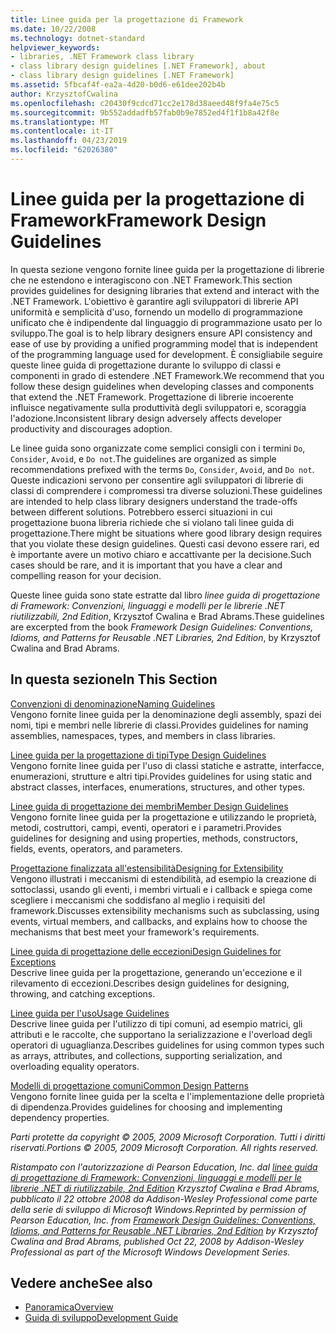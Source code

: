 ```yaml
---
title: Linee guida per la progettazione di Framework
ms.date: 10/22/2008
ms.technology: dotnet-standard
helpviewer_keywords:
- libraries, .NET Framework class library
- class library design guidelines [.NET Framework], about
- class library design guidelines [.NET Framework]
ms.assetid: 5fbcaf4f-ea2a-4d20-b0d6-e61dee202b4b
author: KrzysztofCwalina
ms.openlocfilehash: c20430f9cdcd71cc2e178d38aeed48f9fa4e75c5
ms.sourcegitcommit: 9b552addadfb57fab0b9e7852ed4f1f1b8a42f8e
ms.translationtype: MT
ms.contentlocale: it-IT
ms.lasthandoff: 04/23/2019
ms.locfileid: "62026380"
---
```

# <a name="framework-design-guidelines"></a><span data-ttu-id="72314-102">Linee guida per la progettazione di Framework</span><span class="sxs-lookup"><span data-stu-id="72314-102">Framework Design Guidelines</span></span>
<span data-ttu-id="72314-103">In questa sezione vengono fornite linee guida per la progettazione di librerie che ne estendono e interagiscono con .NET Framework.</span><span class="sxs-lookup"><span data-stu-id="72314-103">This section provides guidelines for designing libraries that extend and interact with the .NET Framework.</span></span> <span data-ttu-id="72314-104">L'obiettivo è garantire agli sviluppatori di librerie API uniformità e semplicità d'uso, fornendo un modello di programmazione unificato che è indipendente dal linguaggio di programmazione usato per lo sviluppo.</span><span class="sxs-lookup"><span data-stu-id="72314-104">The goal is to help library designers ensure API consistency and ease of use by providing a unified programming model that is independent of the programming language used for development.</span></span> <span data-ttu-id="72314-105">È consigliabile seguire queste linee guida di progettazione durante lo sviluppo di classi e componenti in grado di estendere .NET Framework.</span><span class="sxs-lookup"><span data-stu-id="72314-105">We recommend that you follow these design guidelines when developing classes and components that extend the .NET Framework.</span></span> <span data-ttu-id="72314-106">Progettazione di librerie incoerente influisce negativamente sulla produttività degli sviluppatori e, scoraggia l'adozione.</span><span class="sxs-lookup"><span data-stu-id="72314-106">Inconsistent library design adversely affects developer productivity and discourages adoption.</span></span>  
  
 <span data-ttu-id="72314-107">Le linee guida sono organizzate come semplici consigli con i termini `Do`, `Consider`, `Avoid`, e `Do not`.</span><span class="sxs-lookup"><span data-stu-id="72314-107">The guidelines are organized as simple recommendations prefixed with the terms `Do`, `Consider`, `Avoid`, and `Do not`.</span></span> <span data-ttu-id="72314-108">Queste indicazioni servono per consentire agli sviluppatori di librerie di classi di comprendere i compromessi tra diverse soluzioni.</span><span class="sxs-lookup"><span data-stu-id="72314-108">These guidelines are intended to help class library designers understand the trade-offs between different solutions.</span></span> <span data-ttu-id="72314-109">Potrebbero esserci situazioni in cui progettazione buona libreria richiede che si violano tali linee guida di progettazione.</span><span class="sxs-lookup"><span data-stu-id="72314-109">There might be situations where good library design requires that you violate these design guidelines.</span></span> <span data-ttu-id="72314-110">Questi casi devono essere rari, ed è importante avere un motivo chiaro e accattivante per la decisione.</span><span class="sxs-lookup"><span data-stu-id="72314-110">Such cases should be rare, and it is important that you have a clear and compelling reason for your decision.</span></span>  
  
 <span data-ttu-id="72314-111">Queste linee guida sono state estratte dal libro *linee guida di progettazione di Framework: Convenzioni, linguaggi e modelli per le librerie .NET riutilizzabili, 2nd Edition*, Krzysztof Cwalina e Brad Abrams.</span><span class="sxs-lookup"><span data-stu-id="72314-111">These guidelines are excerpted from the book *Framework Design Guidelines: Conventions, Idioms, and Patterns for Reusable .NET Libraries, 2nd Edition*, by Krzysztof Cwalina and Brad Abrams.</span></span>  
  
## <a name="in-this-section"></a><span data-ttu-id="72314-112">In questa sezione</span><span class="sxs-lookup"><span data-stu-id="72314-112">In This Section</span></span>  
 [<span data-ttu-id="72314-113">Convenzioni di denominazione</span><span class="sxs-lookup"><span data-stu-id="72314-113">Naming Guidelines</span></span>](../../../docs/standard/design-guidelines/naming-guidelines.md)  
 <span data-ttu-id="72314-114">Vengono fornite linee guida per la denominazione degli assembly, spazi dei nomi, tipi e membri nelle librerie di classi.</span><span class="sxs-lookup"><span data-stu-id="72314-114">Provides guidelines for naming assemblies, namespaces, types, and members in class libraries.</span></span>  
  
 [<span data-ttu-id="72314-115">Linee guida per la progettazione di tipi</span><span class="sxs-lookup"><span data-stu-id="72314-115">Type Design Guidelines</span></span>](../../../docs/standard/design-guidelines/type.md)  
 <span data-ttu-id="72314-116">Vengono fornite linee guida per l'uso di classi statiche e astratte, interfacce, enumerazioni, strutture e altri tipi.</span><span class="sxs-lookup"><span data-stu-id="72314-116">Provides guidelines for using static and abstract classes, interfaces, enumerations, structures, and other types.</span></span>  
  
 [<span data-ttu-id="72314-117">Linee guida di progettazione dei membri</span><span class="sxs-lookup"><span data-stu-id="72314-117">Member Design Guidelines</span></span>](../../../docs/standard/design-guidelines/member.md)  
 <span data-ttu-id="72314-118">Vengono fornite linee guida per la progettazione e utilizzando le proprietà, metodi, costruttori, campi, eventi, operatori e i parametri.</span><span class="sxs-lookup"><span data-stu-id="72314-118">Provides guidelines for designing and using properties, methods, constructors, fields, events, operators, and parameters.</span></span>  
  
 [<span data-ttu-id="72314-119">Progettazione finalizzata all'estensibilità</span><span class="sxs-lookup"><span data-stu-id="72314-119">Designing for Extensibility</span></span>](../../../docs/standard/design-guidelines/designing-for-extensibility.md)  
 <span data-ttu-id="72314-120">Vengono illustrati i meccanismi di estendibilità, ad esempio la creazione di sottoclassi, usando gli eventi, i membri virtuali e i callback e spiega come scegliere i meccanismi che soddisfano al meglio i requisiti del framework.</span><span class="sxs-lookup"><span data-stu-id="72314-120">Discusses extensibility mechanisms such as subclassing, using events, virtual members, and callbacks, and explains how to choose the mechanisms that best meet your framework's requirements.</span></span>  
  
 [<span data-ttu-id="72314-121">Linee guida di progettazione delle eccezioni</span><span class="sxs-lookup"><span data-stu-id="72314-121">Design Guidelines for Exceptions</span></span>](../../../docs/standard/design-guidelines/exceptions.md)  
 <span data-ttu-id="72314-122">Descrive linee guida per la progettazione, generando un'eccezione e il rilevamento di eccezioni.</span><span class="sxs-lookup"><span data-stu-id="72314-122">Describes design guidelines for designing, throwing, and catching exceptions.</span></span>  
  
 [<span data-ttu-id="72314-123">Linee guida per l'uso</span><span class="sxs-lookup"><span data-stu-id="72314-123">Usage Guidelines</span></span>](../../../docs/standard/design-guidelines/usage-guidelines.md)  
 <span data-ttu-id="72314-124">Descrive linee guida per l'utilizzo di tipi comuni, ad esempio matrici, gli attributi e le raccolte, che supportano la serializzazione e l'overload degli operatori di uguaglianza.</span><span class="sxs-lookup"><span data-stu-id="72314-124">Describes guidelines for using common types such as arrays, attributes, and collections, supporting serialization, and overloading equality operators.</span></span>  
  
 [<span data-ttu-id="72314-125">Modelli di progettazione comuni</span><span class="sxs-lookup"><span data-stu-id="72314-125">Common Design Patterns</span></span>](../../../docs/standard/design-guidelines/common-design-patterns.md)  
 <span data-ttu-id="72314-126">Vengono fornite linee guida per la scelta e l'implementazione delle proprietà di dipendenza.</span><span class="sxs-lookup"><span data-stu-id="72314-126">Provides guidelines for choosing and implementing dependency properties.</span></span>  
  
 <span data-ttu-id="72314-127">*Parti protette da copyright © 2005, 2009 Microsoft Corporation. Tutti i diritti riservati.*</span><span class="sxs-lookup"><span data-stu-id="72314-127">*Portions © 2005, 2009 Microsoft Corporation. All rights reserved.*</span></span>  
  
 <span data-ttu-id="72314-128">*Ristampato con l'autorizzazione di Pearson Education, Inc. dal [linee guida di progettazione di Framework: Convenzioni, linguaggi e modelli per le librerie .NET di riutilizzabile, 2nd Edition](https://www.informit.com/store/framework-design-guidelines-conventions-idioms-and-9780321545619) Krzysztof Cwalina e Brad Abrams, pubblicato il 22 ottobre 2008 da Addison-Wesley Professional come parte della serie di sviluppo di Microsoft Windows.*</span><span class="sxs-lookup"><span data-stu-id="72314-128">*Reprinted by permission of Pearson Education, Inc. from [Framework Design Guidelines: Conventions, Idioms, and Patterns for Reusable .NET Libraries, 2nd Edition](https://www.informit.com/store/framework-design-guidelines-conventions-idioms-and-9780321545619) by Krzysztof Cwalina and Brad Abrams, published Oct 22, 2008 by Addison-Wesley Professional as part of the Microsoft Windows Development Series.*</span></span>  
  
## <a name="see-also"></a><span data-ttu-id="72314-129">Vedere anche</span><span class="sxs-lookup"><span data-stu-id="72314-129">See also</span></span>

- [<span data-ttu-id="72314-130">Panoramica</span><span class="sxs-lookup"><span data-stu-id="72314-130">Overview</span></span>](../../../docs/framework/get-started/overview.md)
- [<span data-ttu-id="72314-131">Guida di sviluppo</span><span class="sxs-lookup"><span data-stu-id="72314-131">Development Guide</span></span>](../../../docs/framework/development-guide.md)
